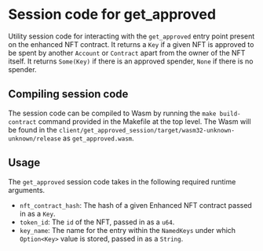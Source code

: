 # Session code for get_approved

Utility session code for interacting with the `get_approved` entry point present on the enhanced NFT contract. It returns
a `Key` if a given NFT is approved to be spent by another `Account` or `Contract` apart from the owner of the 
NFT itself. It returns `Some(Key)` if there is an approved spender, `None` if there is no spender.

## Compiling session code

The session code can be compiled to Wasm by running the `make build-contract` command provided in the Makefile at the top level.
The Wasm will be found in the `client/get_approved_session/target/wasm32-unknown-unknown/release` as `get_approved.wasm`.

## Usage

The `get_approved` session code takes in the following required runtime arguments.

* `nft_contract_hash`: The hash of a given Enhanced NFT contract passed in as a `Key`.
* `token_id`: The `id` of the NFT, passed in as a `u64`.
* `key_name`: The name for the entry within the `NamedKeys` under which `Option<Key>` value is stored, passed in as a `String`.
